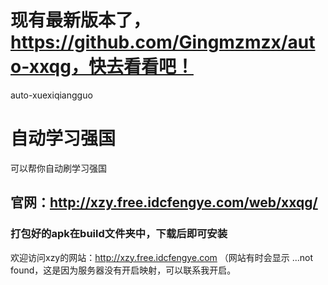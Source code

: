 # 现有最新版本了，https://github.com/Gingmzmzx/auto-xxqg，快去看看吧！

auto-xuexiqiangguo
# 自动学习强国
可以帮你自动刷学习强国
## 官网：http://xzy.free.idcfengye.com/web/xxqg/
### 打包好的apk在build文件夹中，下载后即可安装

欢迎访问xzy的网站：http://xzy.free.idcfengye.com （网站有时会显示 ...not found，这是因为服务器没有开启映射，可以联系我开启。
